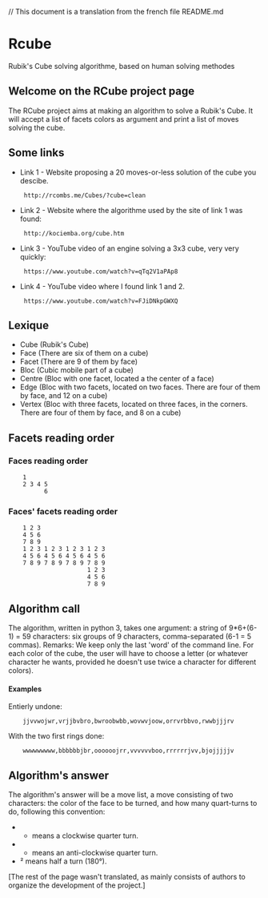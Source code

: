 // This document is a translation from the french file README.md

# Rcube
Rubik's Cube solving algorithme, based on human solving methodes

## Welcome on the RCube project page
The RCube project aims at making an algorithm to solve a Rubik's Cube. It will accept a list of facets colors as argument and print a list of moves solving the cube.

## Some links
- Link 1 - Website proposing a 20 moves-or-less solution of the cube you descibe.

       http://rcombs.me/Cubes/?cube=clean

- Link 2 - Website where the algorithme used by the site of link 1 was found:

       http://kociemba.org/cube.htm

- Link 3 - YouTube video of an engine solving a 3x3 cube, very very quickly:

       https://www.youtube.com/watch?v=qTq2V1aPAp8

- Link 4 - YouTube video where I found link 1 and 2.

       https://www.youtube.com/watch?v=FJiDNkpGWXQ

## Lexique
* Cube (Rubik's Cube)
* Face (There are six of them on a cube)
* Facet (There are 9 of them by face)
* Bloc (Cubic mobile part of a cube)
* Centre (Bloc with one facet, located a the center of a face)
* Edge (Bloc with two facets, located on two faces. There are four of them by face, and 12 on a cube)
* Vertex (Bloc with three facets, located on three faces, in the corners. There are four of them by face, and 8 on a cube)

## Facets reading order
### Faces reading order
        1
        2 3 4 5
              6
### Faces' facets reading order
        1 2 3
        4 5 6
        7 8 9
        1 2 3 1 2 3 1 2 3 1 2 3
        4 5 6 4 5 6 4 5 6 4 5 6
        7 8 9 7 8 9 7 8 9 7 8 9
                          1 2 3
                          4 5 6
                          7 8 9
## Algorithm call
The algorithm, written in python 3, takes one argument: a string of 9*6+(6-1) = 59 characters: six groups of 9 characters, comma-separated (6-1 = 5 commas).
Remarks: We keep only the last 'word' of the command line.
For each color of the cube, the user will have to choose a letter (or whatever character he wants, provided he doesn't use twice a character for different colors).

#### Examples
Entierly undone:

        jjvvwojwr,vrjjbvbro,bwroobwbb,wovwvjoow,orrvrbbvo,rwwbjjjrv
With the two first rings done:

        wwwwwwwww,bbbbbbjbr,oooooojrr,vvvvvvboo,rrrrrrjvv,bjojjjjjv

## Algorithm's answer
The algorithm's answer will be a move list, a move consisting of two characters: the color of the face to be turned, and how many quart-turns to do, following this convention:
* + means a clockwise quarter turn.
* - means an anti-clockwise quarter turn.
* ² means half a turn (180°).

[The rest of the page wasn't translated, as mainly consists of authors to organize the development of the project.]
